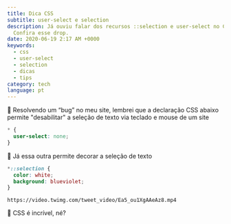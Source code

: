 ```yaml
---
title: Dica CSS
subtitle: user-select e selection
description: Já ouviu falar dos recursos ::selection e user-select no CSS?
  Confira esse drop.
date: 2020-06-19 2:17 AM +0000
keywords:
  - css
  - user-select
  - selection
  - dicas
  - tips
category: tech
language: pt
---
```


🤯 Resolvendo um “bug” no meu site, lembrei que a declaração CSS abaixo permite "desabilitar" a seleção de texto via teclado e mouse de um site

```css
* {
  user-select: none;
}
```

🤩 Já essa outra permite decorar a seleção de texto

```css
*::selection {
  color: white;
  background: blueviolet;
}
```

```video
https://video.twimg.com/tweet_video/Ea5_ou1XgAAeAz8.mp4
```

🎩 CSS é incrível, né?
